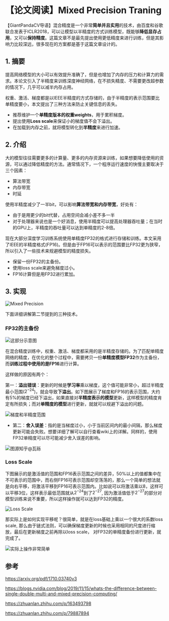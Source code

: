 # 【论文阅读】Mixed Precision Traning

【GiantPandaCV导语】混合精度是一个非常**简单并且实用**的技术，由百度和谷歌联合发表于ICLR2018，可以让模型以半精度的方式训练模型，既能够**降低显存占用**，又可以**保持精度**。这篇文章不是最先提出使用更低精度来进行训练，但是其影响力比较深远，很多现在的方案都是基于这篇文章设计的。

## 1. 摘要

提高网络模型的大小可以有效提升准确了，但是也增加了内存的压力和计算力的需求。本论文引入了半精度来训练深度神经网络，在不损失精度、不需要更改超参数的情况下，几乎可以减半内存占用。

权重、激活、梯度都是以IEEE半精度的方式存储的，由于半精度的表示范围要比单精度要小，本文提出了三种方法来防止关键信息的丢失。

- 推荐维护一个**单精度版本的权重weights**，用于累积梯度。
- 提出使用**Loss scale**来保证小的梯度值不会下溢出。
- 在加载到内存之前，就将模型转化到**半精度**来进行加速。

## 2. 介绍

大的模型往往需要更多的计算量、更多的内存资源来训练，如果想要降低使用的资源，可以通过降低精度的方法。通常情况下，一个程序运行速度的快慢主要取决于三个因素：

- 算法带宽
- 内存带宽
- 时延

使用半精度减少了一半bit，可以影响**算法带宽和内存带宽**，好处有：

- 由于是用更少的bit代替，占用空间会减小差不多一半
- 对于处理器来说也是一个好消息，使用半精度可以提高处理器吞吐量；在当时的GPU上，半精度的吞吐量可以达到单精度的2-8倍。

现在大部分深度学习训练系统使用单精度FP32的格式进行存储和训练。本文采用了IEEE的半精度格式(FP16)。但是由于FP16可以表示的范围要比FP32更为狭窄，所以引入了一些技术来规避模型的精度损失。

- 保留一份FP32的主备份。
- 使用loss scale来避免梯度过小。
- FP16计算但是用FP32进行累加。

## 3. 实现

![Mixed Precision](https://img-blog.csdnimg.cn/20201207210116687.png?x-oss-process=image/watermark,type_ZmFuZ3poZW5naGVpdGk,shadow_10,text_aHR0cHM6Ly9ibG9nLmNzZG4ubmV0L0REX1BQX0pK,size_16,color_FFFFFF,t_70)

下面详细讲解第二节提到的三种技术。

### FP32的主备份

![这部分示意图](https://img-blog.csdnimg.cn/20201207210716127.png)

在混合精度训练中，权重、激活、梯度都采用的是半精度存储的。为了匹配单精度网络的精度，在优化的整个过程中，需要拷贝一份**单精度模型FP32**作为主备份，而**训练过程中使用的是FP16**进行计算。

这样做的原因有两个：

第一：**溢出错误**：更新的时候是**学习率**乘以梯度，这个值可能非常小，超过半精度最小范围($2^{-24}$)，就会导致**下溢出**。如下图展示了梯度和FP16的表示范围，大约有5%的梯度已经下溢出，如果直接对**半精度表示的模型**更新，这样模型的精度肯定有所损失；而对**单精度的模型**进行更新，就就可以规避下溢出的问题。

![梯度和半精度范围](https://img-blog.csdnimg.cn/20201207211232738.png?x-oss-process=image/watermark,type_ZmFuZ3poZW5naGVpdGk,shadow_10,text_aHR0cHM6Ly9ibG9nLmNzZG4ubmV0L0REX1BQX0pK,size_16,color_FFFFFF,t_70)

- 第二：**舍入误差**：指的是当梯度过小，小于当前区间内的最小间隔，那么梯度更新可能会失败。想要详细了解可以自行查看wiki上的详解。同样的，使用FP32单精度可以尽可能减少舍入误差的影响。

![图源知乎@瓦砾](https://img-blog.csdnimg.cn/20201207212530618.png?x-oss-process=image/watermark,type_ZmFuZ3poZW5naGVpdGk,shadow_10,text_aHR0cHM6Ly9ibG9nLmNzZG4ubmV0L0REX1BQX0pK,size_16,color_FFFFFF,t_70)

### Loss Scale

下图展示的是激活值的范围和FP16表示范围之间的差异，50%以上的值都集中在不可表示的范围中，而右侧FP16可表示范围却空荡荡的，那么一个简单的想法就是向右平移，将激活平移到FP16可表示范围内。比如说可以将激活乘以8，这样可以平移3位，这样表示最低范围就从$2^{-24}$到了$2^{-27}$, 因为激活值低于$2^{-27}$的部分对模型训练来说不重要，所以这样操作就可以达到FP32的精度。

![Loss Scale](https://img-blog.csdnimg.cn/20201207213222570.png?x-oss-process=image/watermark,type_ZmFuZ3poZW5naGVpdGk,shadow_10,text_aHR0cHM6Ly9ibG9nLmNzZG4ubmV0L0REX1BQX0pK,size_16,color_FFFFFF,t_70)

那实际上是如何实现平移呢？很简单，就是在loss基础上乘以一个很大的系数loss scale, 那么由于链式法则，可以确保梯度更新的时候也采用相同的尺度进行缩放，最后在更新梯度之前再除以loss scale， 对FP32的单精度备份进行更新，就完成了。

![实际上操作非常简单](https://img-blog.csdnimg.cn/20201207214107365.png?x-oss-process=image/watermark,type_ZmFuZ3poZW5naGVpdGk,shadow_10,text_aHR0cHM6Ly9ibG9nLmNzZG4ubmV0L0REX1BQX0pK,size_16,color_FFFFFF,t_70)



## 参考

https://arxiv.org/pdf/1710.03740v3

https://blogs.nvidia.com/blog/2019/11/15/whats-the-difference-between-single-double-multi-and-mixed-precision-computing/

https://zhuanlan.zhihu.com/p/163493798

https://zhuanlan.zhihu.com/p/79887894